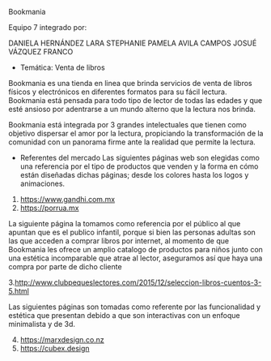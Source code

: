 Bookmania

Equipo 7 integrado por:

DANIELA HERNÁNDEZ LARA
STEPHANIE PAMELA AVILA CAMPOS
JOSUÉ VÁZQUEZ FRANCO

* Temática: Venta de libros

Bookmania es una tienda en linea que brinda servicios de venta de libros físicos y electrónicos en diferentes formatos para su fácil lectura. Bookmania está pensada para todo tipo de lector de todas las edades y que esté ansioso por adentrarse a un mundo alterno que la lectura nos brinda.

Bookmania está integrada por 3 grandes intelectuales que tienen como objetivo dispersar el amor por la lectura, propiciando la transformación de la comunidad con un panorama firme ante la realidad que permite la lectura. 

* Referentes del mercado
Las siguientes páginas web son elegidas como una referencia por el tipo de productos que venden y la forma en cómo están diseñadas dichas páginas; desde los colores hasta los logos y animaciones.

1. https://www.gandhi.com.mx   
2. https://porrua.mx

La siguiente página la tomamos como referencia por el público al que apuntan que es el publico infantil, porque si bien las personas adultas son las que acceden a comprar libros  por internet, al momento de que Bookmania les ofrece un amplio catalogo de productos para niños junto con una estética incomparable que atrae al lector, aseguramos así que haya una compra por parte de dicho cliente 

3.http://www.clubpequeslectores.com/2015/12/seleccion-libros-cuentos-3-5.html

Las siguientes páginas son tomadas como referente por las funcionalidad y estética que presentan debido a que son interactivas con un enfoque minimalista y de 3d.

4. https://marxdesign.co.nz
5. https://cubex.design 